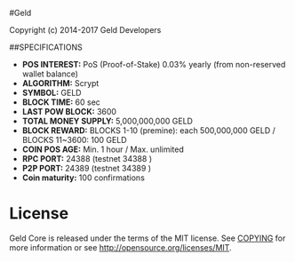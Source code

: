 #Geld

Copyright (c) 2014-2017 Geld Developers


##SPECIFICATIONS

- **POS INTEREST:** PoS (Proof-of-Stake) 0.03% yearly (from non-reserved wallet balance)
- **ALGORITHM:** Scrypt
- **SYMBOL:** GELD
- **BLOCK TIME:** 60 sec
- **LAST POW BLOCK:** 3600
- **TOTAL MONEY SUPPLY:** 5,000,000,000 GELD
- **BLOCK REWARD:** BLOCKS 1-10 (premine): each 500,000,000 GELD / BLOCKS 11~3600: 100 GELD
- **COIN POS AGE:** Min. 1 hour / Max. unlimited
- **RPC PORT:** 24388 (testnet 34388 )
- **P2P PORT:** 24389 (testnet 34389 )
- **Coin maturity:** 100 confirmations



License
=======

Geld Core is released under the terms of the MIT license. 
See [COPYING](COPYING) for more
information or see http://opensource.org/licenses/MIT.
